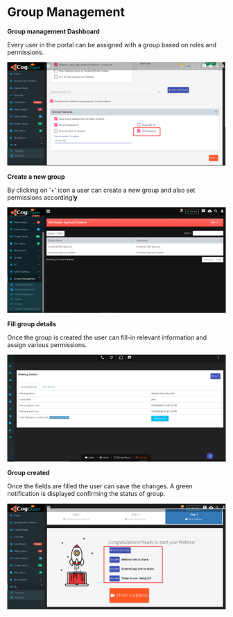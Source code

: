 # Group Management

**Group management Dashboard**

Every user in the portal can be assigned with a group based on roles and permissions.

![](../../.gitbook/assets/image%20%28108%29.png)

**Create a new group**

By clicking on ‘+’ icon a user can create a new group and also set permissions accordingl**y**

![](../../.gitbook/assets/image%20%28171%29.png)

**Fill group details**

Once the group is created the user can fill-in relevant information and assign various permissions.

![](../../.gitbook/assets/image%20%2816%29.png)

**Group created**

Once the fields are filled the user can save the changes. A green notification is displayed confirming the status of group.

![](../../.gitbook/assets/image%20%28175%29.png)

